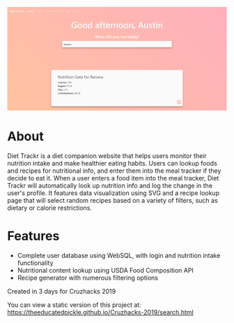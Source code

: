 ![Screenshot](https://github.com/TheEducatedPickle/Cruzhacks-2019/blob/master/screenshots/Capture.PNG?raw=true)

# About
Diet Trackr is a diet companion website that helps users monitor their nutrition intake and make healthier eating habits. Users can lookup foods and recipes for nutritional info, and enter them into the meal tracker if they decide to eat it. When a user enters a food item into the meal tracker, Diet Trackr will automatically look up nutrition info and log the change in the user's profile. It features data visualization using SVG and a recipe lookup page that will select random recipes based on a variety of filters, such as dietary or calorie restrictions.

# Features
* Complete user database using WebSQL, with login and nutrition intake functionality
* Nutritional content lookup using USDA Food Composition API
* Recipe generator with numerous filtering options

Created in 3 days for Cruzhacks 2019

You can view a static version of this project at: https://theeducatedpickle.github.io/Cruzhacks-2019/search.html